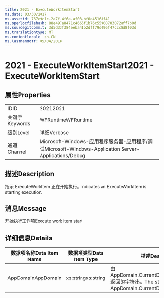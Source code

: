 ```yaml
---
title: 2021 - ExecuteWorkItemStart
ms.date: 03/30/2017
ms.assetid: 767e9c1c-2a7f-4f6a-af03-bf0e45168f41
ms.openlocfilehash: 88e497a8471c4666f1b76c55908703072aff7b0d
ms.sourcegitcommit: 3d5d33f384eeba41b2dff79d096f47ccc8d8f03d
ms.translationtype: MT
ms.contentlocale: zh-CN
ms.lasthandoff: 05/04/2018
---
```

# <a name="2021---executeworkitemstart"></a><span data-ttu-id="e911c-102">2021 - ExecuteWorkItemStart</span><span class="sxs-lookup"><span data-stu-id="e911c-102">2021 - ExecuteWorkItemStart</span></span>
## <a name="properties"></a><span data-ttu-id="e911c-103">属性</span><span class="sxs-lookup"><span data-stu-id="e911c-103">Properties</span></span>  
  
|||  
|-|-|  
|<span data-ttu-id="e911c-104">ID</span><span class="sxs-lookup"><span data-stu-id="e911c-104">ID</span></span>|<span data-ttu-id="e911c-105">2021</span><span class="sxs-lookup"><span data-stu-id="e911c-105">2021</span></span>|  
|<span data-ttu-id="e911c-106">关键字</span><span class="sxs-lookup"><span data-stu-id="e911c-106">Keywords</span></span>|<span data-ttu-id="e911c-107">WFRuntime</span><span class="sxs-lookup"><span data-stu-id="e911c-107">WFRuntime</span></span>|  
|<span data-ttu-id="e911c-108">级别</span><span class="sxs-lookup"><span data-stu-id="e911c-108">Level</span></span>|<span data-ttu-id="e911c-109">详细</span><span class="sxs-lookup"><span data-stu-id="e911c-109">Verbose</span></span>|  
|<span data-ttu-id="e911c-110">通道</span><span class="sxs-lookup"><span data-stu-id="e911c-110">Channel</span></span>|<span data-ttu-id="e911c-111">Microsoft-Windows-应用程序服务器-应用程序/调试</span><span class="sxs-lookup"><span data-stu-id="e911c-111">Microsoft-Windows-Application Server-Applications/Debug</span></span>|  
  
## <a name="description"></a><span data-ttu-id="e911c-112">描述</span><span class="sxs-lookup"><span data-stu-id="e911c-112">Description</span></span>  
 <span data-ttu-id="e911c-113">指示 ExecuteWorkItem 正在开始执行。</span><span class="sxs-lookup"><span data-stu-id="e911c-113">Indicates an ExecuteWorkItem is starting execution.</span></span>  
  
## <a name="message"></a><span data-ttu-id="e911c-114">消息</span><span class="sxs-lookup"><span data-stu-id="e911c-114">Message</span></span>  
 <span data-ttu-id="e911c-115">开始执行工作项</span><span class="sxs-lookup"><span data-stu-id="e911c-115">Execute work item start</span></span>  
  
## <a name="details"></a><span data-ttu-id="e911c-116">详细信息</span><span class="sxs-lookup"><span data-stu-id="e911c-116">Details</span></span>  
  
|<span data-ttu-id="e911c-117">数据项名称</span><span class="sxs-lookup"><span data-stu-id="e911c-117">Data Item Name</span></span>|<span data-ttu-id="e911c-118">数据项类型</span><span class="sxs-lookup"><span data-stu-id="e911c-118">Data Item Type</span></span>|<span data-ttu-id="e911c-119">描述</span><span class="sxs-lookup"><span data-stu-id="e911c-119">Description</span></span>|  
|--------------------|--------------------|-----------------|  
|<span data-ttu-id="e911c-120">AppDomain</span><span class="sxs-lookup"><span data-stu-id="e911c-120">AppDomain</span></span>|<span data-ttu-id="e911c-121">xs:string</span><span class="sxs-lookup"><span data-stu-id="e911c-121">xs:string</span></span>|<span data-ttu-id="e911c-122">由 AppDomain.CurrentDomain.FriendlyName 返回的字符串。</span><span class="sxs-lookup"><span data-stu-id="e911c-122">The string returned by AppDomain.CurrentDomain.FriendlyName.</span></span>|
